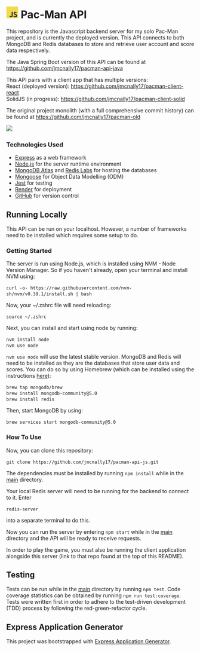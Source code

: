 # <img height="32" width="32" src="./images/javascript.svg" /> Pac-Man API

This repository is the Javascript backend server for my solo Pac-Man project, and is currently the deployed version. This API connects to both MongoDB and Redis databases to store and retrieve user account and score data respectively.

The Java Spring Boot version of this API can be found at https://github.com/jmcnally17/pacman-api-java

This API pairs with a client app that has multiple versions: <br>
React (deployed version): https://github.com/jmcnally17/pacman-client-react <br>
SolidJS (in progress): https://github.com/jmcnally17/pacman-client-solid

The original project monolith (with a full comprehensive commit history) can be found at https://github.com/jmcnally17/pacman-old

[<img src="./images/pacman-play-button.png">](https://projectpacman.netlify.app/)

### Technologies Used

- [Express](https://expressjs.com/) as a web framework
- [Node.js](https://nodejs.org/en/) for the server runtime environment
- [MongoDB Atlas](https://www.mongodb.com/atlas/database) and [Redis Labs](https://redis.com/) for hosting the databases
- [Mongoose](https://mongoosejs.com/docs/) for Object Data Modelling (ODM)
- [Jest](https://jestjs.io/) for testing
- [Render](https://render.com/) for deployment
- [GitHub](https://github.com/) for version control

## Running Locally

This API can be run on your localhost. However, a number of frameworks need to be installed which requires some setup to do.

### Getting Started

The server is run using Node.js, which is installed using NVM - Node Version Manager. So if you haven't already, open your terminal and install NVM using:

```
curl -o- https://raw.githubusercontent.com/nvm-sh/nvm/v0.39.1/install.sh | bash
```

Now, your ~/.zshrc file will need reloading:

```
source ~/.zshrc
```

Next, you can install and start using node by running:

```
nvm install node
nvm use node
```

`nvm use node` will use the latest stable version. MongoDB and Redis will need to be installed as they are the databases that store user data and scores. You can do so by using Homebrew (which can be installed using the instructions [here](https://brew.sh/)):

```
brew tap mongodb/brew
brew install mongodb-community@5.0
brew install redis
```

Then, start MongoDB by using:

```
brew services start mongodb-community@5.0
```

### How To Use

Now, you can clone this repository:

```
git clone https://github.com/jmcnally17/pacman-api-js.git
```

The dependencies must be installed by running `npm install` while in the [main](https://github.com/jmcnally17/pacman-api-js) directory.

Your local Redis server will need to be running for the backend to connect to it. Enter

```
redis-server
```

into a separate terminal to do this.

Now you can run the server by entering `npm start` while in the [main](https://github.com/jmcnally17/pacman-api-js) directory and the API will be ready to receive requests.

In order to play the game, you must also be running the client application alongside this server (link to that repo found at the top of this README).

## Testing

Tests can be run while in the [main](https://github.com/jmcnally17/pacman-api-js) directory by running `npm test`. Code coverage statistics can be obtained by running `npm run test:coverage`. Tests were written first in order to adhere to the test-driven development (TDD) process by following the red-green-refactor cycle.

## Express Application Generator

This project was bootstrapped with [Express Application Generator](https://expressjs.com/en/starter/generator.html).
